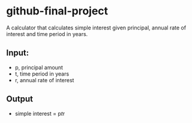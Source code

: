 # github-final-project

A calculator that calculates simple interest given principal, annual rate of interest and time period in years.


## Input:

- p, principal amount
- t, time period in years
- r, annual rate of interest


## Output

- simple interest = p*t*r
